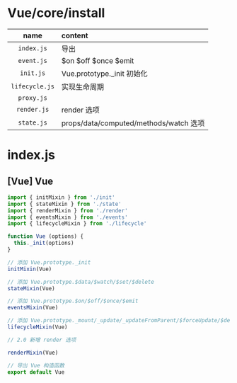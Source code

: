 # Vue/core/install

| name | content |
|:---:|:---|
|`index.js`|导出|
|`event.js`|$on $off $once $emit|
|`init.js`|Vue.prototype._init 初始化|
|`lifecycle.js`|实现生命周期|
|`proxy.js`||
|`render.js`|render 选项|
|`state.js`|props/data/computed/methods/watch 选项|

# index.js

## [Vue] Vue

``` javascript
import { initMixin } from './init'
import { stateMixin } from './state'
import { renderMixin } from './render'
import { eventsMixin } from './events'
import { lifecycleMixin } from './lifecycle'

function Vue (options) {
  this._init(options)
}

// 添加 Vue.prototype._init
initMixin(Vue)

// 添加 Vue.prototype.$data/$watch/$set/$delete      
stateMixin(Vue)

// 添加 Vue.prototype.$on/$off/$once/$emit
eventsMixin(Vue)

// 添加 Vue.prototype._mount/_update/_updateFromParent/$forceUpdate/$destroy  
lifecycleMixin(Vue)

// 2.0 新增 render 选项

renderMixin(Vue)

// 导出 Vue 构造函数
export default Vue
```
